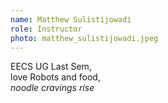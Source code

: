 ```yaml
---
name: Matthew Sulistijowadi
role: Instructor
photo: matthew_sulistijowadi.jpeg
---
```


EECS UG Last Sem,\
love Robots and food,\
*noodle cravings rise*